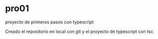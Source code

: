 # pro01
proyecto de primeros pasos con typescript

Creado el repositorio en local con git y el proyecto de typescript con tsc
